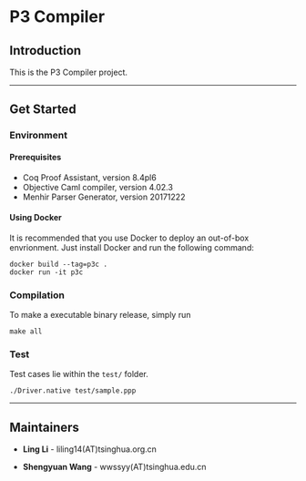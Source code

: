 # P3 Compiler

## Introduction

This is the P3 Compiler project.

---

## Get Started

### Environment

#### Prerequisites

* Coq Proof Assistant, version 8.4pl6
* Objective Caml compiler, version 4.02.3
* Menhir Parser Generator, version 20171222

#### Using Docker

It is recommended that you use Docker to deploy an out-of-box envrionment. Just install Docker and run the following command:

```
docker build --tag=p3c .
docker run -it p3c
```

### Compilation

To make a executable binary release, simply run

```
make all
```

### Test

Test cases lie within the `test/` folder.

```
./Driver.native test/sample.ppp
```

---

## Maintainers

* **Ling Li** - liling14(AT)tsinghua.org.cn

* **Shengyuan Wang** - wwssyy(AT)tsinghua.edu.cn
